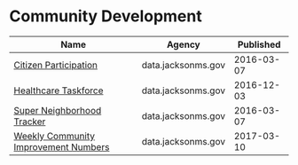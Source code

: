 # Community Development

Name | Agency | Published
---- | ---- | ---------
[Citizen Participation](../socrata/spr7-pdcc.md) | data.jacksonms.gov | 2016-03-07
[Healthcare Taskforce](../socrata/7qmr-a7p8.md) | data.jacksonms.gov | 2016-12-03
[Super Neighborhood Tracker](../socrata/jcxs-qmaz.md) | data.jacksonms.gov | 2016-03-07
[Weekly Community Improvement Numbers](../socrata/6d4u-fgst.md) | data.jacksonms.gov | 2017-03-10

